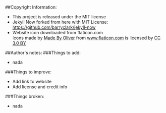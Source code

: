 ##Copyright Information:
  * This project is released under the MIT license
  * Jekyll Now forked from here with MIT License:
    https://github.com/barryclark/jekyll-now
  * Website icon downloaded from flaticon.com
    <div>Icons made by <a href="http://www.flaticon.com/authors/madebyoliver" title="Made By Oliver">Made By Oliver</a> from <a href="https://www.flaticon.com/" title="Flaticon">www.flaticon.com</a> is licensed by <a href="http://creativecommons.org/licenses/by/3.0/" title="Creative Commons BY 3.0" target="_blank">CC 3.0 BY</a></div>

##Author's notes:
###Things to add:
  * nada

###Things to improve:
  * Add link to website
  * Add license and credit info

###Things broken:
  * nada
